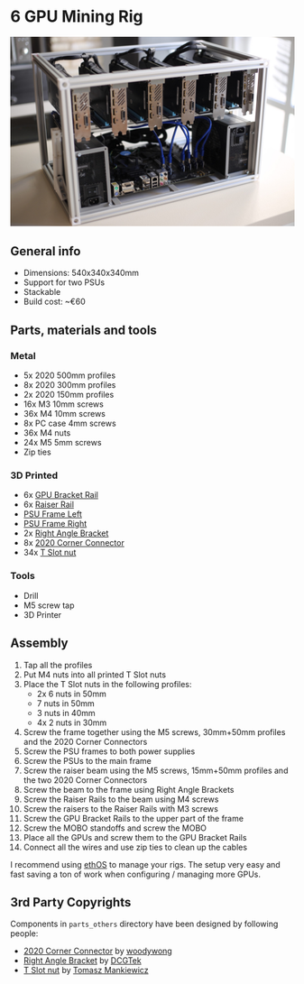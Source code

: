 # 6 GPU Mining Rig

![](images/IMG_4623.JPG)

## General info

* Dimensions: 540x340x340mm
* Support for two PSUs
* Stackable
* Build cost: ~€60

## Parts, materials and tools

### Metal
* 5x 2020 500mm profiles
* 8x 2020 300mm profiles
* 2x 2020 150mm profiles
* 16x M3 10mm screws
* 36x M4 10mm screws
* 8x PC case 4mm screws
* 36x M4 nuts
* 24x M5 5mm screws
* Zip ties

### 3D Printed

* 6x [GPU Bracket Rail](parts/GPUBracketRail.stl)
* 6x [Raiser Rail](parts/RaiserRail.stl)
* [PSU Frame Left](parts/PSUFrameLeft.stl)
* [PSU Frame Right](parts/PSUFrameRight.stl)
* 2x [Right Angle Bracket](parts_others/90_bracket.stl)
* 8x [2020 Corner Connector](parts_others/2020_connect_v2.stl)
* 34x [T Slot nut](parts_others/t_slot_nut_m4.stl)

### Tools

* Drill
* M5 screw tap
* 3D Printer

## Assembly

1. Tap all the profiles
1. Put M4 nuts into all printed T Slot nuts
1. Place the T Slot nuts in the following profiles:
	* 2x 6 nuts in 50mm
	* 7 nuts in 50mm
	* 3 nuts in 40mm
	* 4x 2 nuts in 30mm
1. Screw the frame together using the M5 screws, 30mm+50mm profiles and the 2020 Corner Connectors
1. Screw the PSU frames to both power supplies
1. Screw the PSUs to the main frame
1. Screw the raiser beam using the M5 screws, 15mm+50mm profiles and the two 2020 Corner Connectors
1. Screw the beam to the frame using Right Angle Brackets
1. Screw the Raiser Rails to the beam using M4 screws
1. Screw the raisers to the Raiser Rails with M3 screws
1. Screw the GPU Bracket Rails to the upper part of the frame
1. Screw the MOBO standoffs and screw the MOBO
1. Place all the GPUs and screw them to the GPU Bracket Rails
1. Connect all the wires and use zip ties to clean up the cables

I recommend using [ethOS]() to manage your rigs. The setup very easy and fast saving a ton of work when configuring / managing more GPUs.

## 3rd Party Copyrights
Components in `parts_others` directory have been designed by following people:
* [2020 Corner Connector](https://www.thingiverse.com/thing:1100779) by [woodywong](https://www.thingiverse.com/woodywong/about)
* [Right Angle Bracket](https://www.thingiverse.com/thing:1810199) by [DCGTek](https://www.thingiverse.com/dcgtek/about)
* [T Slot nut](https://www.thingiverse.com/thing:1573410) by [Tomasz Mankiewicz](https://www.thingiverse.com/tomaq/about)
